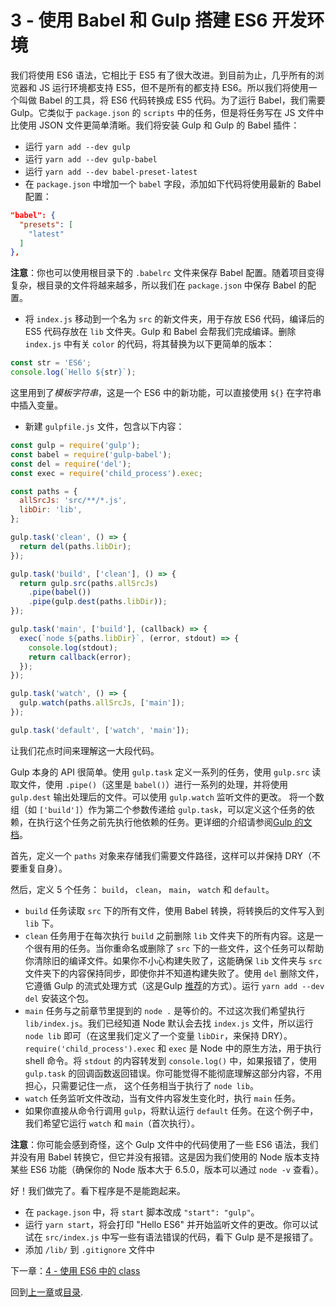 # 3 - 使用 Babel 和 Gulp 搭建 ES6 开发环境

我们将使用 ES6 语法，它相比于 ES5 有了很大改进。到目前为止，几乎所有的浏览器和 JS 运行环境都支持 ES5，但不是所有的都支持 ES6。所以我们将使用一个叫做 Babel 的工具，将 ES6 代码转换成 ES5 代码。为了运行 Babel，我们需要 Gulp。它类似于 `package.json` 的 `scripts` 中的任务，但是将任务写在 JS 文件中比使用 JSON 文件更简单清晰。我们将安装 Gulp 和 Gulp 的 Babel 插件：

- 运行 `yarn add --dev gulp`
- 运行 `yarn add --dev gulp-babel`
- 运行 `yarn add --dev babel-preset-latest`
- 在 `package.json` 中增加一个 `babel` 字段，添加如下代码将使用最新的 Babel 配置：

```json
"babel": {
  "presets": [
    "latest"
  ]
},
```

**注意**：你也可以使用根目录下的 `.babelrc` 文件来保存 Babel 配置。随着项目变得复杂，根目录的文件将越来越多，所以我们在 `package.json` 中保存 Babel 的配置。

- 将 `index.js` 移动到一个名为 `src` 的新文件夹，用于存放 ES6 代码，编译后的 ES5 代码存放在 `lib` 文件夹。Gulp 和 Babel 会帮我们完成编译。删除  `index.js` 中有关 `color` 的代码，将其替换为以下更简单的版本：

```javascript
const str = 'ES6';
console.log(`Hello ${str}`);
```

这里用到了*模板字符串*，这是一个 ES6 中的新功能，可以直接使用 `${}` 在字符串中插入变量。

- 新建 `gulpfile.js` 文件，包含以下内容：

```javascript
const gulp = require('gulp');
const babel = require('gulp-babel');
const del = require('del');
const exec = require('child_process').exec;

const paths = {
  allSrcJs: 'src/**/*.js',
  libDir: 'lib',
};

gulp.task('clean', () => {
  return del(paths.libDir);
});

gulp.task('build', ['clean'], () => {
  return gulp.src(paths.allSrcJs)
    .pipe(babel())
    .pipe(gulp.dest(paths.libDir));
});

gulp.task('main', ['build'], (callback) => {
  exec(`node ${paths.libDir}`, (error, stdout) => {
    console.log(stdout);
    return callback(error);
  });
});

gulp.task('watch', () => {
  gulp.watch(paths.allSrcJs, ['main']);
});

gulp.task('default', ['watch', 'main']);
```

让我们花点时间来理解这一大段代码。

Gulp 本身的 API 很简单。使用 `gulp.task` 定义一系列的任务，使用 `gulp.src` 读取文件，使用 `.pipe()`（这里是 `babel()`）进行一系列的处理，并将使用 `gulp.dest` 输出处理后的文件。可以使用 `gulp.watch` 监听文件的更改。 将一个数组（如 `['build']`）作为第二个参数传递给 `gulp.task`，可以定义这个任务的依赖，在执行这个任务之前先执行他依赖的任务。更详细的介绍请参阅[Gulp 的文档](https://github.com/gulpjs/gulp)。

首先，定义一个 `paths` 对象来存储我们需要文件路径，这样可以并保持 DRY（不要重复自身）。

然后，定义 5 个任务： `build`， `clean`， `main`， `watch` 和  `default`。

- `build` 任务读取 `src` 下的所有文件，使用 Babel 转换，将转换后的文件写入到 `lib` 下。
- `clean` 任务用于在每次执行 `build` 之前删除 `lib` 文件夹下的所有内容。这是一个很有用的任务。当你重命名或删除了 `src` 下的一些文件，这个任务可以帮助你清除旧的编译文件。如果你不小心构建失败了，这能确保 `lib` 文件夹与 `src` 文件夹下的内容保持同步，即使你并不知道构建失败了。使用 `del` 删除文件，它遵循 Gulp 的流式处理方式（这是Gulp [推荐](https://github.com/gulpjs/gulp/blob/master/docs/recipes/delete-files-folder.md)的方式）。运行 `yarn add --dev del` 安装这个包。
- `main` 任务与之前章节里提到的  `node .` 是等价的。不过这次我们希望执行 `lib/index.js`。我们已经知道 Node 默认会去找 `index.js` 文件，所以运行 `node lib` 即可（在这里我们定义了一个变量 `libDir`，来保持 DRY）。`require('child_process').exec` 和 `exec` 是 Node 中的原生方法，用于执行 shell 命令。将 `stdout` 的内容转发到 `console.log()` 中，如果报错了，使用 `gulp.task` 的回调函数返回错误。你可能觉得不能彻底理解这部分内容，不用担心，只需要记住一点， 这个任务相当于执行了 `node lib`。
- `watch` 任务监听文件改动，当有文件内容发生变化时，执行 `main` 任务。
- 如果你直接从命令行调用 `gulp`，将默认运行 `default` 任务。在这个例子中，我们希望它运行 `watch` 和 `main`（首次执行）。

**注意**：你可能会感到奇怪，这个 Gulp 文件中的代码使用了一些 ES6 语法，我们并没有用 Babel 转换它，但它并没有报错。这是因为我们使用的 Node 版本支持某些 ES6 功能（确保你的 Node 版本大于 6.5.0，版本可以通过 `node -v` 查看）。

好！我们做完了。看下程序是不是能跑起来。

- 在 `package.json` 中，将 `start` 脚本改成 `"start": "gulp"`。
- 运行 `yarn start`，将会打印 "Hello ES6" 并开始监听文件的更改。你可以试试在 `src/index.js` 中写一些有语法错误的代码，看下 Gulp 是不是报错了。
- 添加 `/lib/` 到 `.gitignore` 文件中


下一章：[4 - 使用 ES6 中的 class](/tutorial/4-es6-syntax-class)

回到[上一章](/tutorial/2-packages)或[目录](https://github.com/pd4d10/js-stack-from-scratch).
